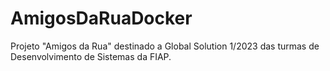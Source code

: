 # AmigosDaRuaDocker
Projeto "Amigos da Rua" destinado a Global Solution 1/2023 das turmas de Desenvolvimento de Sistemas da FIAP.
